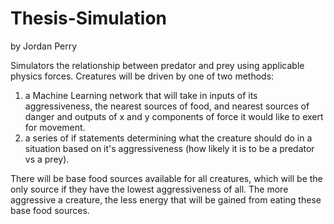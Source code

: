 # Thesis-Simulation
by Jordan Perry

Simulators the relationship between predator and prey using applicable physics forces.
Creatures will be driven by one of two methods:
1. a Machine Learning network that will take in inputs of its aggressiveness, the nearest sources of food, and nearest sources of danger and outputs of x and y components of force it would like to exert for movement.
2. a series of if statements determining what the creature should do in a situation based on it's aggressiveness (how likely it is to be a predator vs a prey).

There will be base food sources available for all creatures, which will be the only source if they have the lowest aggressiveness of all. The more aggressive a creature, the less energy that will be gained from eating these base food sources.
